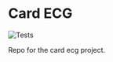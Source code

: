 # Card ECG

![Tests](https://github.com/prdktntwcklr/card-ecg/workflows/Tests/badge.svg)

Repo for the card ecg project.